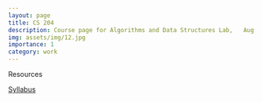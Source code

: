```yaml
---
layout: page
title: CS 204
description: Course page for Algorithms and Data Structures Lab,   Aug '22 
img: assets/img/12.jpg
importance: 1
category: work
---
```


Resources


[Syllabus](https://www.iitg.ac.in/cse/CS204)

